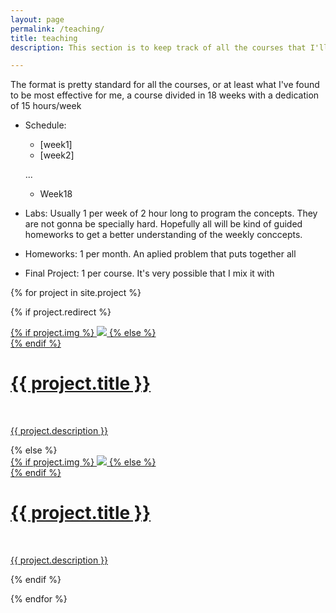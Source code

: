 ```yaml
---
layout: page
permalink: /teaching/
title: teaching
description: This section is to keep track of all the courses that I'll be taking from now on. I've found specially useful to write about some new topic that a I'm learning and sometimes 'not learning'  or not totally getting the concept.  

---
```


<!---
For now, this page is assumed to be a static description of your courses. You can convert it to a collection similar to `_projects/` so that you can have a dedicated page for each course.

Organize your courses by years, topics, or universities, however you like!
--->

The format is pretty standard for all the courses, or at least what I've found to be most effective for me, a course divided in 18 weeks with a dedication of 15 hours/week
- Schedule:
	- [week1]
	- [week2]

	...
	- Week18


- Labs: Usually 1 per week of 2 hour long to program the concepts. They are not gonna be specially hard. Hopefully all will be kind of guided homeworks to get a better understanding of the weekly conccepts. 

- Homeworks: 1 per month. An aplied problem that puts together all 

- Final Project: 1 per course. It's very possible that I mix it with 

{% for project in site.project %}

{% if project.redirect %}
<div class="project">
    <div class="thumbnail">
        <a href="{{ project.redirect }}" target="_blank">
        {% if project.img %}
        <img class="thumbnail" src="{{ project.img | prepend: site.baseurl | prepend: site.url }}"/>
        {% else %}
        <div class="thumbnail blankbox"></div>
        {% endif %}    
        <span>
            <h1>{{ project.title }}</h1>
            <br/>
            <p>{{ project.description }}</p>
        </span>
        </a>
    </div>
</div>
{% else %}

<div class="project ">
    <div class="thumbnail">
        <a href="{{ project.url | prepend: site.baseurl | prepend: site.url }}">
        {% if project.img %}
        <img class="thumbnail" src="{{ project.img | prepend: site.baseurl | prepend: site.url }}"/>
        {% else %}
        <div class="thumbnail blankbox"></div>
        {% endif %}    
        <span>
            <h1>{{ project.title }}</h1>
            <br/>
            <p>{{ project.description }}</p>
        </span>
        </a>
    </div>
</div>

{% endif %}

{% endfor %}